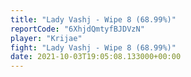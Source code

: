 ```yaml
---
title: "Lady Vashj - Wipe 8 (68.99%)"
reportCode: "6XhjdQmtyfBJDVzN"
player: "Krijae"
fight: "Lady Vashj - Wipe 8 (68.99%)"
date: 2021-10-03T19:05:08.133000+00:00
---
```

